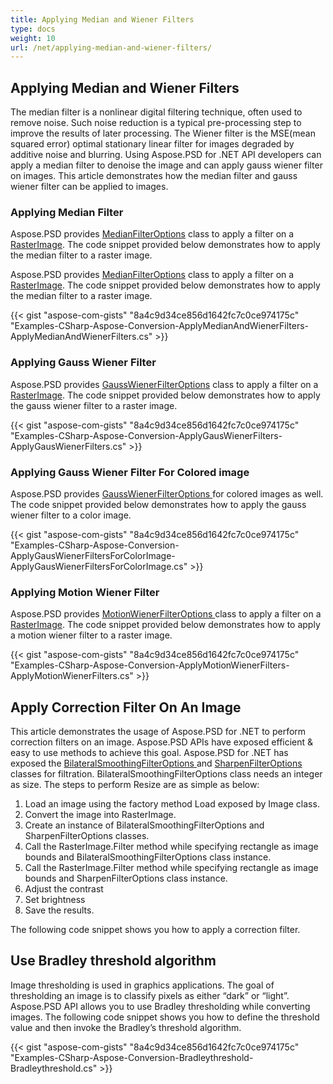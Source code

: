 ```yaml
---
title: Applying Median and Wiener Filters
type: docs
weight: 10
url: /net/applying-median-and-wiener-filters/
---
```


## **Applying Median and Wiener Filters**
The median filter is a nonlinear digital filtering technique, often used to remove noise. Such noise reduction is a typical pre-processing step to improve the results of later processing. The Wiener filter is the MSE(mean squared error) optimal stationary linear filter for images degraded by additive noise and blurring. Using Aspose.PSD for .NET API developers can apply a median filter to denoise the image and can apply gauss wiener filter on images. This article demonstrates how the median filter and gauss wiener filter can be applied to images.
### **Applying Median Filter**
Aspose.PSD provides [MedianFilterOptions](https://apireference.aspose.com/net/psd/aspose.psd.imagefilters.filteroptions/medianfilteroptions) class to apply a filter on a [RasterImage](https://apireference.aspose.com/net/psd/aspose.psd/rasterimage). The code snippet provided below demonstrates how to apply the median filter to a raster image.

Aspose.PSD provides [MedianFilterOptions](https://apireference.aspose.com/net/psd/aspose.psd.imagefilters.filteroptions/medianfilteroptions) class to apply a filter on a [RasterImage](https://apireference.aspose.com/net/psd/aspose.psd/rasterimage). The code snippet provided below demonstrates how to apply the median filter to a raster image.



{{< gist "aspose-com-gists" "8a4c9d34ce856d1642fc7c0ce974175c" "Examples-CSharp-Aspose-Conversion-ApplyMedianAndWienerFilters-ApplyMedianAndWienerFilters.cs" >}}


### **Applying Gauss Wiener Filter**
Aspose.PSD provides [GaussWienerFilterOptions](https://apireference.aspose.com/net/psd/aspose.psd.imagefilters.filteroptions/gausswienerfilteroptions) class to apply a filter on a [RasterImage](https://apireference.aspose.com/net/psd/aspose.psd/rasterimage). The code snippet provided below demonstrates how to apply the gauss wiener filter to a raster image.

{{< gist "aspose-com-gists" "8a4c9d34ce856d1642fc7c0ce974175c" "Examples-CSharp-Aspose-Conversion-ApplyGausWienerFilters-ApplyGausWienerFilters.cs" >}}


### **Applying Gauss Wiener Filter For Colored image**
Aspose.PSD provides [GaussWienerFilterOptions ](https://apireference.aspose.com/net/psd/aspose.psd.imagefilters.filteroptions/gausswienerfilteroptions)for colored images as well. The code snippet provided below demonstrates how to apply the gauss wiener filter to a color image.



{{< gist "aspose-com-gists" "8a4c9d34ce856d1642fc7c0ce974175c" "Examples-CSharp-Aspose-Conversion-ApplyGausWienerFiltersForColorImage-ApplyGausWienerFiltersForColorImage.cs" >}}


### **Applying Motion Wiener Filter**
Aspose.PSD provides [MotionWienerFilterOptions ](https://apireference.aspose.com/net/psd/aspose.psd.imagefilters.filteroptions/motionwienerfilteroptions)class to apply a filter on a [RasterImage](https://apireference.aspose.com/net/psd/aspose.psd/rasterimage). The code snippet provided below demonstrates how to apply a motion wiener filter to a raster image.



{{< gist "aspose-com-gists" "8a4c9d34ce856d1642fc7c0ce974175c" "Examples-CSharp-Aspose-Conversion-ApplyMotionWienerFilters-ApplyMotionWienerFilters.cs" >}}


## **Apply Correction Filter On An Image**
This article demonstrates the usage of Aspose.PSD for .NET to perform correction filters on an image. Aspose.PSD APIs have exposed efficient & easy to use methods to achieve this goal. Aspose.PSD for .NET has exposed the [BilateralSmoothingFilterOptions ](https://apireference.aspose.com/net/psd/aspose.psd.imagefilters.filteroptions/bilateralsmoothingfilteroptions)and [SharpenFilterOptions ](https://apireference.aspose.com/net/psd/aspose.psd.imagefilters.filteroptions/sharpenfilteroptions)classes for filtration. BilateralSmoothingFilterOptions class needs an integer as size. The steps to perform Resize are as simple as below:



1. Load an image using the factory method Load exposed by Image class.
1. Convert the image into RasterImage.
1. Create an instance of BilateralSmoothingFilterOptions and SharpenFilterOptions classes.
1. Call the RasterImage.Filter method while specifying rectangle as image bounds and BilateralSmoothingFilterOptions class instance.
1. Call the RasterImage.Filter method while specifying rectangle as image bounds and SharpenFilterOptions class instance.
1. Adjust the contrast
1. Set brightness
1. Save the results.

The following code snippet shows you how to apply a correction filter.


## **Use Bradley threshold algorithm**
Image thresholding is used in graphics applications. The goal of thresholding an image is to classify pixels as either “dark” or “light”. Aspose.PSD API allows you to use Bradley thresholding while converting images. The following code snippet shows you how to define the threshold value and then invoke the Bradley’s threshold algorithm.



{{< gist "aspose-com-gists" "8a4c9d34ce856d1642fc7c0ce974175c" "Examples-CSharp-Aspose-Conversion-Bradleythreshold-Bradleythreshold.cs" >}}


